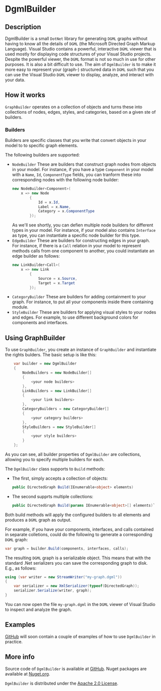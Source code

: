 # DgmlBuilder

## Description
DgmlBuilder is a small `DotNet` library for generating `DGML` graphs without having to know all the details of `DGML` (the Microsoft Directed Graph Markup Language). Visual Studio contains a powerful, interactive `DGML` viewer that is used mostly for displaying code structures of your Visual Studio projects. Despite the powerful viewer, the `DGML` format is not so much in use for other purposes. It is also a bit difficult to use. The aim of `DgmlBuilder` is to make it more easy to represent your (graph-) structured data in `DGML` such that you can use the Visual Studio `DGML` viewer to display, analyze, and interact with your data.

## How it works
`GraphBuilder` operates on a collection of objects and turns these into collections of nodes, edges, styles, and categories, based on a given ste of builders.

### Builders
Builders are specific classes that you write that convert objects in your model to to specific graph elements.

The following builders are supported:
* `NodeBuilder` These are builders that construct graph nodes from objects in your model. For instance, if you have a type `Component` in your model with a `Name`,  `Id`, `ComponentType` fields, you can tranform these into corresponding nodes with the following node builder:
    ```csharp
    new NodeBuilder<Component>(
        x => new Node 
            {
                Id = x.Id,
                Label = x.Name,
                Category = x.ComponentType
            });
    ```
    As we'll see shortly, you can defien multiple node builders for different types in your model. For instance, if your model also contains `Interface` as type, you can instantiate a specific node builder for this type.
* `EdgeBuilder` These are builders for constructing edges in your graph. For instance, if there is a `Call` relation in your model to represent methods calls from one component to another, you could instantiate an edge builder as follows:
    ```csharp
    new LinkBuilder<Call>(
        x => new Link
            {
                Source = x.Source,
                Target = x.Target
            });
    ```
* `CategoryBuilder` These are builders for adding containment to your graph. For instance, to put all your components inside there containing module.
* `StyleBuilder` These are builders for applying visual styles to your nodes and edges. For example, to use different background colors for components and interfaces.
## Using GraphBuilder
To use `GraphBuilder`, you create an instance of `GraphBuilder` and instantiate the rights bulders. The basic setup is like this:
```csharp
    var builder = new DgmlBuilder
    {
        NodeBuilders = new NodeBuilder[]
        {
            <your node builders>
        },
        LinkBuilders = new LinkBuilder[]
        {
            <your link builders>
        },
        CategoryBuilders = new CategoryBuilder[]
        {
            <your category builders>
        },
        StyleBuilders = new StyleBuilder[]
        {
            <your style builders>
        }
    };
```
As you can see, all builder properties of `DgmlBuilder` are collections, allowing you to specify multiple builders for each.

The `DgmlBuilder` class supports to `Build` methods:
* The first, simply accepts a collection of objects:
    ```csharp
    public DirectedGraph Build(IEnumerable<object> elements)
    ```
* The second supprts multiple collections:
    ```csharp
    public DirectedGraph Build(params IEnumerable<object>[] elements)`
    ```
Both build methods will apply the configured builders to all elements and produces a `DGML` graph as output.

For example, if you have your components, interfaces, and calls contained in separate colletions, could do the following to generate a corresponding `DGML` graph:
```csharp
var graph = builder.Build(components, interfaces, calls);
```

The resulting `DGML` graph is a serializable object. This means that with the standard .Net serializers you can save the corresponding graph to disk. E.g., as follows:
```csharp
using (var writer = new StreamWriter("my-graph.dgml"))
{
    var serializer = new XmlSerializer(typeof(DirectedGraph));
    serializer.Serialize(writer, graph);
}
```
You can now open the file `my-graph.dgml` in the `DGML` viewer of Visual Studio to inspect and analyze the graph.
## Examples
[GitHub](https://github.com/merijndejonge/DgmlBuilder) will soon contain  a couple of examples of how to use `DgmlBuilder` in practice.
## More info
Source code of `DgmlBuilder` is available at [GitHub](https://github.com/merijndejonge/DgmlBuilder). Nuget packages are available at [Nuget.org](https://www.nuget.org/packages/DgmlBuilder).

`DgmlBuilder` is distributed under the [Apache 2.0 License](https://github.com/merijndejonge/OptionParser/blob/master/LICENSE).

